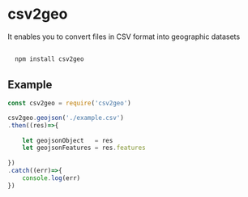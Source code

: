 
# csv2geo

It enables you to convert files in CSV format into geographic datasets

##  



```bash 
  npm install csv2geo
```
    
## Example

```javascript
const csv2geo = require('csv2geo')

csv2geo.geojson('./example.csv')
.then((res)=>{
    
    let geojsonObject   = res
    let geojsonFeatures = res.features
    
})
.catch((err)=>{
    console.log(err)
})
```

  